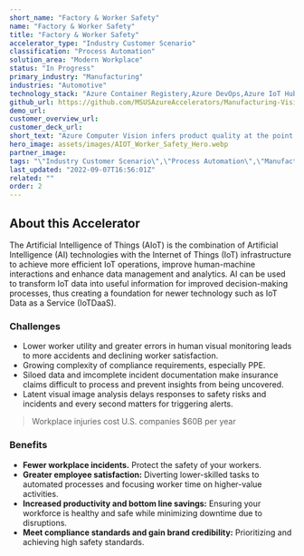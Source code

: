 ```yaml
---
short_name: "Factory & Worker Safety"
name: "Factory & Worker Safety"
title: "Factory & Worker Safety"
accelerator_type: "Industry Customer Scenario"
classification: "Process Automation"
solution_area: "Modern Workplace"
status: "In Progress"
primary_industry: "Manufacturing"
industries: "Automotive"
technology_stack: "Azure Container Registery,Azure DevOps,Azure IoT Hub,Azure KeyVault,Azure Machine Learning,Azure SQL,Azure Storage,Cognitive Services,Docker,Power BI,Python"
github_url: https://github.com/MSUSAzureAccelerators/Manufacturing-Vision-Solution-Accelerator-AMD64
demo_url: 
customer_overview_url: 
customer_deck_url: 
short_text: "Azure Computer Vision infers product quality at the point of manufacture on the assembly line in real-time."
hero_image: assets/images/AIOT_Worker_Safety_Hero.webp
partner_image: 
tags: "\"Industry Customer Scenario\",\"Process Automation\",\"Manufacturing\",\"Automotive\",\"Azure Container Registery\",\"Azure DevOps\",\"Azure IoT Hub\",\"Azure KeyVault\",\"Azure Machine Learning\",\"Azure SQL\",\"Azure Storage\",\"Cognitive Services\",\"Docker\",\"Power BI\",\"Python\",\"Modern Workplace\",\"In Progress\""
last_updated: "2022-09-07T16:56:01Z"
related: ""
order: 2
---
```

## About this Accelerator

The Artificial Intelligence of Things (AIoT) is the combination of Artificial Intelligence (AI) technologies with the Internet of Things (IoT) infrastructure to achieve more efficient IoT operations, improve human-machine interactions and enhance data management and analytics. AI can be used to transform IoT data into useful information for improved decision-making processes, thus creating a foundation for newer technology such as IoT Data as a Service (IoTDaaS).

### Challenges
* Lower worker utility and greater errors in human visual monitoring leads to more accidents and declining worker satisfaction.
* Growing complexity of compliance requirements, especially PPE.
* Siloed data and imcomplete incident documentation make insurance claims difficult to process and prevent insights from being uncovered.
* Latent visual image analysis delays responses to safety risks and incidents and every second matters for triggering alerts.

> Workplace injuries cost U.S. companies $60B per year

### Benefits
* **Fewer workplace incidents.** Protect the safety of your workers.
* **Greater employee satisfaction:** Diverting lower-skilled tasks to automated processes and focusing worker time on higher-value activities.
* **Increased productivity and bottom line savings:** Ensuring your workforce is healthy and safe while minimizing downtime due to disruptions.
* **Meet compliance standards and gain brand credibility:** Prioritizing and achieving high safety standards.
